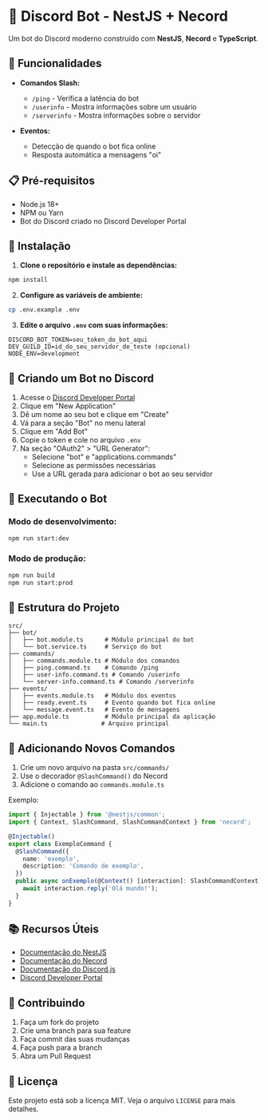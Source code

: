 # 🤖 Discord Bot - NestJS + Necord

Um bot do Discord moderno construído com **NestJS**, **Necord** e **TypeScript**.

## 🚀 Funcionalidades

- **Comandos Slash:**
  - `/ping` - Verifica a latência do bot
  - `/userinfo` - Mostra informações sobre um usuário
  - `/serverinfo` - Mostra informações sobre o servidor

- **Eventos:**
  - Detecção de quando o bot fica online
  - Resposta automática a mensagens "oi"

## 📋 Pré-requisitos

- Node.js 18+ 
- NPM ou Yarn
- Bot do Discord criado no Discord Developer Portal

## 🔧 Instalação

1. **Clone o repositório e instale as dependências:**
```bash
npm install
```

2. **Configure as variáveis de ambiente:**
```bash
cp .env.example .env
```

3. **Edite o arquivo `.env` com suas informações:**
```env
DISCORD_BOT_TOKEN=seu_token_do_bot_aqui
DEV_GUILD_ID=id_do_seu_servidor_de_teste (opcional)
NODE_ENV=development
```

## 🤖 Criando um Bot no Discord

1. Acesse o [Discord Developer Portal](https://discord.com/developers/applications)
2. Clique em "New Application"
3. Dê um nome ao seu bot e clique em "Create"
4. Vá para a seção "Bot" no menu lateral
5. Clique em "Add Bot"
6. Copie o token e cole no arquivo `.env`
7. Na seção "OAuth2" > "URL Generator":
   - Selecione "bot" e "applications.commands"
   - Selecione as permissões necessárias
   - Use a URL gerada para adicionar o bot ao seu servidor

## 🚀 Executando o Bot

### Modo de desenvolvimento:
```bash
npm run start:dev
```

### Modo de produção:
```bash
npm run build
npm run start:prod
```

## 📝 Estrutura do Projeto

```
src/
├── bot/
│   ├── bot.module.ts      # Módulo principal do bot
│   └── bot.service.ts     # Serviço do bot
├── commands/
│   ├── commands.module.ts # Módulo dos comandos
│   ├── ping.command.ts    # Comando /ping
│   ├── user-info.command.ts # Comando /userinfo
│   └── server-info.command.ts # Comando /serverinfo
├── events/
│   ├── events.module.ts   # Módulo dos eventos
│   ├── ready.event.ts     # Evento quando bot fica online
│   └── message.event.ts   # Evento de mensagens
├── app.module.ts          # Módulo principal da aplicação
└── main.ts               # Arquivo principal
```

## 🎯 Adicionando Novos Comandos

1. Crie um novo arquivo na pasta `src/commands/`
2. Use o decorador `@SlashCommand()` do Necord
3. Adicione o comando ao `commands.module.ts`

Exemplo:
```typescript
import { Injectable } from '@nestjs/common';
import { Context, SlashCommand, SlashCommandContext } from 'necord';

@Injectable()
export class ExemploCommand {
  @SlashCommand({
    name: 'exemplo',
    description: 'Comando de exemplo',
  })
  public async onExemplo(@Context() [interaction]: SlashCommandContext) {
    await interaction.reply('Olá mundo!');
  }
}
```

## 📚 Recursos Úteis

- [Documentação do NestJS](https://docs.nestjs.com/)
- [Documentação do Necord](https://necord.org/)
- [Documentação do Discord.js](https://discord.js.org/)
- [Discord Developer Portal](https://discord.com/developers/applications)

## 🤝 Contribuindo

1. Faça um fork do projeto
2. Crie uma branch para sua feature
3. Faça commit das suas mudanças
4. Faça push para a branch
5. Abra um Pull Request

## 📄 Licença

Este projeto está sob a licença MIT. Veja o arquivo `LICENSE` para mais detalhes. 